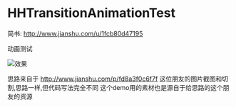 # HHTransitionAnimationTest

简书: http://www.jianshu.com/u/1fcb80d47195

动画测试

![效果](https://github.com/haohaocai/HHTransitionAnimationTest/blob/master/resource/transitionAnimation.gif)

思路来自于 http://www.jianshu.com/p/fd8a3f0c6f7f 这位朋友的图片截图和切割,思路一样,但代码写法完全不同
这个demo用的素材也是源自于给思路的这个朋友的资源
